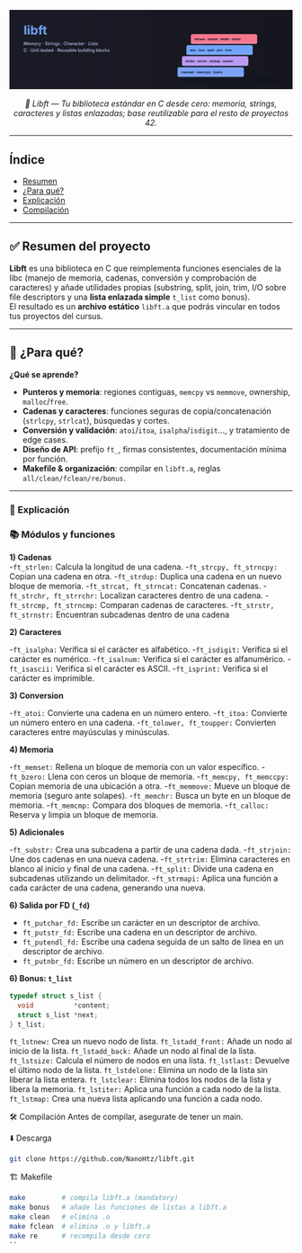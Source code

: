 <!-- ===================== BANNER ===================== -->
<p align="center">
  <img src="https://raw.githubusercontent.com/NanoHtz/Assets/main/libft/banner.svg" alt="Libft banner">
</p>

<p align="center"><i>🧱 Libft — Tu biblioteca estándar en C desde cero: memoria, strings, caracteres y listas enlazadas; base reutilizable para el resto de proyectos 42.</i></p>

---

## Índice
- [Resumen](#resumen)
- [¿Para qué?](#para-que)
- [Explicación](#explicacion)
- [Compilación](#compilacion)

---
<a id="resumen"></a>
## ✅ Resumen del proyecto<br>

**Libft** es una biblioteca en C que reimplementa funciones esenciales de la libc (manejo de memoria, cadenas, conversión y comprobación de caracteres) y añade utilidades propias (substring, split, join, trim, I/O sobre file descriptors y una **lista enlazada simple** `t_list` como bonus).  
El resultado es un **archivo estático** `libft.a` que podrás vincular en todos tus proyectos del cursus.

---

<a id="para-que"></a>
## 🧩 ¿Para qué?

**¿Qué se aprende?**
- **Punteros y memoria**: regiones contiguas, `memcpy` vs `memmove`, ownership, `malloc`/`free`.
- **Cadenas y caracteres**: funciones seguras de copia/concatenación (`strlcpy`, `strlcat`), búsquedas y cortes.
- **Conversión y validación**: `atoi`/`itoa`, `isalpha`/`isdigit`…, y tratamiento de edge cases.
- **Diseño de API**: prefijo `ft_`, firmas consistentes, documentación mínima por función.
- **Makefile & organización**: compilar en `libft.a`, reglas `all/clean/fclean/re/bonus`.

---

<a id="explicacion"></a>
  <summary><h3>📝 Explicación</h3></summary>

### 📚 Módulos y funciones

**1) Cadenas**
<br>
-`ft_strlen:` Calcula la longitud de una cadena.
-`ft_strcpy, ft_strncpy:` Copian una cadena en otra.
-`ft_strdup:` Duplica una cadena en un nuevo bloque de memoria.
-`ft_strcat, ft_strncat:` Concatenan cadenas.
-`ft_strchr, ft_strrchr:` Localizan caracteres dentro de una cadena.
-`ft_strcmp, ft_strncmp:` Comparan cadenas de caracteres.
-`ft_strstr, ft_strnstr:` Encuentran subcadenas dentro de una cadena

**2) Caracteres**

-`ft_isalpha:` Verifica si el carácter es alfabético.
-`ft_isdigit:` Verifica si el carácter es numérico.
-`ft_isalnum:` Verifica si el carácter es alfanumérico.
-`ft_isascii:` Verifica si el carácter es ASCII.
-`ft_isprint:` Verifica si el carácter es imprimible.

**3) Conversion**

-`ft_atoi:` Convierte una cadena en un número entero.
-`ft_itoa:` Convierte un número entero en una cadena.
-`ft_tolower, ft_toupper:` Convierten caracteres entre mayúsculas y minúsculas.

**4) Memoria**

-`ft_memset:` Rellena un bloque de memoria con un valor específico.
-`ft_bzero:` Llena con ceros un bloque de memoria.
-`ft_memcpy, ft_memccpy:` Copian memoria de una ubicación a otra.
-`ft_memmove:` Mueve un bloque de memoria (seguro ante solapes).
-`ft_memchr:` Busca un byte en un bloque de memoria.
-`ft_memcmp:` Compara dos bloques de memoria.
-`ft_calloc:` Reserva y limpia un bloque de memoria.

**5) Adicionales**

-`ft_substr:` Crea una subcadena a partir de una cadena dada.
-`ft_strjoin:` Une dos cadenas en una nueva cadena.
-`ft_strtrim:` Elimina caracteres en blanco al inicio y final de una cadena.
-`ft_split:` Divide una cadena en subcadenas utilizando un delimitador.
-`ft_strmapi:` Aplica una función a cada carácter de una cadena, generando una nueva.

**6) Salida por FD (`_fd`)**

- `ft_putchar_fd:` Escribe un carácter en un descriptor de archivo.
- `ft_putstr_fd:` Escribe una cadena en un descriptor de archivo.
- `ft_putendl_fd:` Escribe una cadena seguida de un salto de línea en un descriptor de archivo.
- `ft_putnbr_fd:` Escribe un número en un descriptor de archivo.

**6) Bonus: `t_list`**
```c
typedef struct s_list {
  void          *content;
  struct s_list *next;
} t_list;
```

`ft_lstnew:` Crea un nuevo nodo de lista.
`ft_lstadd_front:` Añade un nodo al inicio de la lista.
`ft_lstadd_back:` Añade un nodo al final de la lista.
`ft_lstsize:` Calcula el número de nodos en una lista.
`ft_lstlast:` Devuelve el último nodo de la lista.
`ft_lstdelone:` Elimina un nodo de la lista sin liberar la lista entera.
`ft_lstclear:` Elimina todos los nodos de la lista y libera la memoria.
`ft_lstiter:` Aplica una función a cada nodo de la lista.
`ft_lstmap:` Crea una nueva lista aplicando una función a cada nodo.

<a id="compilacion"></a>

🛠️ Compilación
Antes de compilar, asegurate de tener un main.

⬇️ Descarga
```bash
git clone https://github.com/NanoHtz/libft.git
```
🏗️ Makefile
```bash
make         # compila libft.a (mandatory)
make bonus   # añade las funciones de listas a libft.a
make clean   # elimina .o
make fclean  # elimina .o y libft.a
make re      # recompila desde cero
``
